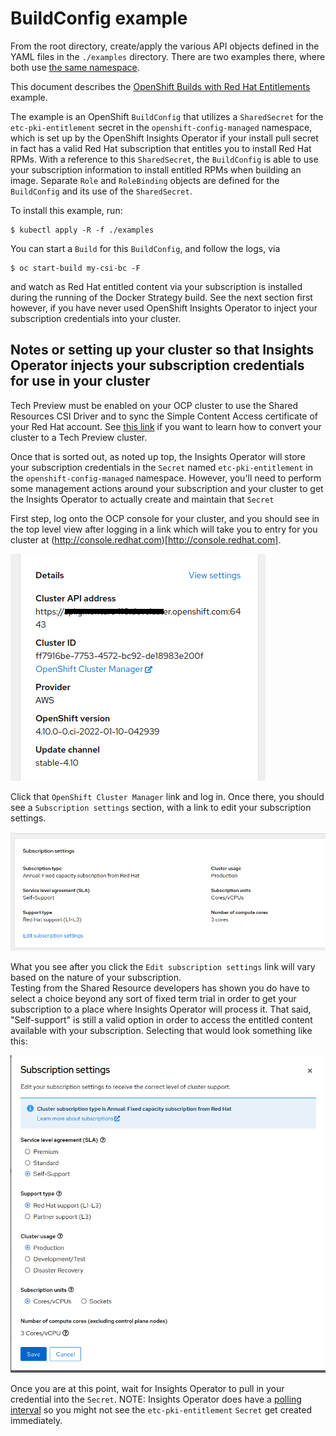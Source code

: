 # BuildConfig example

From the root directory, create/apply the various API objects defined in the YAML files in the `./examples` directory.
There are two examples there, where both use [the same namespace](../examples/00-namespace.yaml).

This document describes the [OpenShift Builds with Red Hat Entitlements](../examples/build-with-rhel-entitlements) example.

The example is an OpenShift `BuildConfig` that utilizes a `SharedSecret` for the `etc-pki-entitlement` secret in the
`openshift-config-managed` namespace, which is set up by the OpenShift Insights Operator if your install pull secret in fact has a valid
Red Hat subscription that entitles you to install Red Hat RPMs.  With a reference to this `SharedSecret`, the `BuildConfig`
is able to use your subscription information to install entitled RPMs when building an image.  Separate `Role` and
`RoleBinding` objects are defined for the `BuildConfig` and its use of the `SharedSecret`.

To install this example, run:

```shell
$ kubectl apply -R -f ./examples
```

You can start a `Build` for this `BuildConfig`, and follow the logs, via

```shell
$ oc start-build my-csi-bc -F
```

and watch as Red Hat entitled content via your subscription is installed during the running of the Docker Strategy build.
See the next section first however, if you have never used OpenShift Insights Operator to inject your subscription
credentials into your cluster.

## Notes or setting up your cluster so that Insights Operator injects your subscription credentials for use in your cluster

Tech Preview must be enabled on your OCP cluster to use the Shared Resources CSI Driver and to sync the Simple Content
Access certificate of your Red Hat account.
See [this link](https://docs.openshift.com/container-platform/4.9/post_installation_configuration/cluster-tasks.html#nodes-cluster-enabling-features-cli_post-install-cluster-tasks)
if you want to learn how to convert your cluster to a Tech Preview cluster.

Once that is sorted out, as noted up top, the Insights Operator will store your subscription credentials in the `Secret`
named `etc-pki-entitlement` in the `openshift-config-managed` namespace.  However, you'll need to perform some management
actions around your subscription and your cluster to get the Insights Operator to actually create and maintain that `Secret`

First step, log onto the OCP console for your cluster, and you should see in the top level view after logging in a link
which will take you to entry for you cluster at (http://console.redhat.com)[http://console.redhat.com].

![link to console.redhat.com](ocp-console-ptr-cluster-manager.png)

Click that `OpenShift Cluster Manager` link and log in.  Once there, you should see a `Subscription settings` section,
with a link to edit your subscription settings.

![edit subscription pointer](cluster-manager-subscription-settings-ptr.png)

What you see after you click the `Edit subscription settings` link will vary based on the nature of your subscription.  
Testing from the Shared Resource developers has shown you do have to select a choice beyond any sort of fixed term trial
in order to get your subscription to a place where Insights Operator will process it.  That said, "Self-support" is still
a valid option in order to access the entitled content available with your subscription.  Selecting that would look something like
this:

![subscription details](cluster-manager-subscription-settings.png)

Once you are at this point, wait for Insights Operator to pull in your credential into the `Secret`.  NOTE: Insights
Operator does have a [polling interval](https://docs.openshift.com/container-platform/4.9/support/remote_health_monitoring/insights-operator-simple-access.html#insights-operator-configuring-sca_remote-health-reporting-from-restricted-network)
so you might not see the `etc-pki-entitlement` `Secret` get created immediately.
